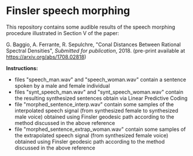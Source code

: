 # Finsler speech morphing

This repository contains some audible results of the speech morphing procedure illustrated in Section V of the paper:

G. Baggio, A. Ferrante, R. Sepulchre, "Conal Distances Between Rational Spectral Densities", *Submitted for publication*, 2018. (pre-print available at https://arxiv.org/abs/1708.02818)


**Instructions:**

- files "speech_man.wav" and "speech_woman.wav" contain a sentence spoken by a male and female individual
- files "synt_speech_man.wav" and "synt_speech_woman.wav" contain the resulting synthesized sentences obtain via Linear Predictive Coding
- file "morphed_sentence_interp.wav" contain some samples of the interpolated speech signal (from synthesized female to synthesized male voice) obtained using Finsler geodesic path according to the method discussed in the above reference
- file "morphed_sentence_extrap_woman.wav" contain some samples of the extrapolated speech signal (from synthesized female voice) obtained using Finsler geodesic path according to the method discussed in the above reference

